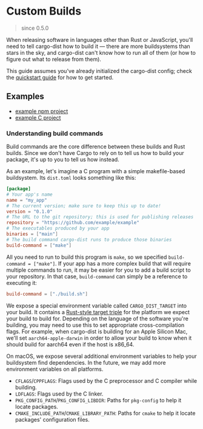 # Custom Builds

> since 0.5.0

When releasing software in languages other than Rust or JavaScript, you'll need to tell cargo-dist how to build it &mdash; there are more buildsystems than stars in the sky, and cargo-dist can't know how to run all of them (or how to figure out what to release from them).

This guide assumes you've already initialized the cargo-dist config; check the [quickstart guide][quickstart-everyone-else] for how to get started.

## Examples

* [example npm project](https://github.com/axodotdev/axolotlsay-js)
* [example C project](https://github.com/axodotdev/cargo-dist-c-example)

### Understanding build commands

Build commands are the core difference between these builds and Rust builds. Since we don't have Cargo to rely on to tell us how to build your package, it's up to you to tell us how instead.

As an example, let's imagine a C program with a simple makefile-based buildsystem. Its `dist.toml` looks something like this:

```toml
[package]
# Your app's name
name = "my_app"
# The current version; make sure to keep this up to date!
version = "0.1.0"
# The URL to the git repository; this is used for publishing releases
repository = "https://github.com/example/example"
# The executables produced by your app
binaries = ["main"]
# The build command cargo-dist runs to produce those binaries
build-command = ["make"]
```

All you need to run to build this program is `make`, so we specified `build-command = ["make"]`. If your app has a more complex build that will require multiple commands to run, it may be easier for you to add a build script to your repository. In that case, `build-command` can simply be a reference to executing it:

```toml
build-command = ["./build.sh"]
```

We expose a special environment variable called `CARGO_DIST_TARGET` into your build. It contains a [Rust-style target triple][target-triple] for the platform we expect your build to build for. Depending on the language of the software you're building, you may need to use this to set appropriate cross-compilation flags. For example, when cargo-dist is building for an Apple Silicon Mac, we'll set `aarch64-apple-darwin` in order to allow your build to know when it should build for aarch64 even if the host is x86_64.

On macOS, we expose several additional environment variables to help your buildsystem find dependencies. In the future, we may add more environment variables on all platforms.

* `CFLAGS`/`CPPFLAGS`: Flags used by the C preprocessor and C compiler while building.
* `LDFLAGS`: Flags used by the C linker.
* `PKG_CONFIG_PATH`/`PKG_CONFIG_LIBDIR`: Paths for `pkg-config` to help it locate packages.
* `CMAKE_INCLUDE_PATH`/`CMAKE_LIBRARY_PATH`: Paths for `cmake` to help it locate packages' configuration files.

[cargo-toml]: https://doc.rust-lang.org/cargo/reference/manifest.html
[quickstart-everyone-else]: ./quickstart/everyone-else.md
[spdx]: https://spdx.org/licenses
[target-triple]: https://doc.rust-lang.org/nightly/rustc/platform-support.html
[toml]: https://en.wikipedia.org/wiki/TOML
